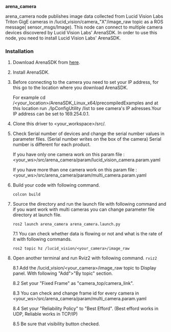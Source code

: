 **arena_camera**

arena_camera node publishes image data collected from Lucid Vision Labs Triton
GigE cameras in /lucid_vision/camera_"X"/image_raw topic as a ROS message(
sensor_msgs/Image). This node can connect to multiple camera devices discovered
by Lucid Vision Labs' ArenaSDK. In order to use this node, you need to install
Lucid Vision Labs' ArenaSDK.

### Installation

1. Download ArenaSDK from [here](https://thinklucid.com/downloads-hub/).
2. Install ArenaSDK.
3. Before connecting to the camera you need to set your IP address, for this go to the location where you download ArenaSDK.

   For example cd /<your_location>/ArenaSDK_Linux_x64/precompiledExamples and at this location run ./IpConfigUtility
   /list
   to see camera's IP adresses.Your IP address can be set to 169.254.0.1.

4. Clone this driver to <your_workspace>/src/.


5. Check Serial number of devices and change the serial number values in
   parameter files.
   (Serial number writes on the box of the camera) Serial number is different
   for each product.

   If you have only one camera work on this param file :
   <your_ws>/src/arena_camera/param/lucid_vision_camera.param.yaml

   If you have  more than one camera work on this param file :
   <your_ws>/src/arena_camera/param/multi_camera.param.yaml

6. Build your code with following command.

   `colcon build `

7. Source the directory and run the launch file with following command and if you want work with multi cameras you can
   change parameter file directory at launch file.

   `ros2 launch arena_camera arena_camera.launch.py`

   7.1 You can check whether data is flowing or not and what is the rate of it
   with following commands.

   `ros2 topic hz /lucid_vision/<your_camera>/image_raw`

8. Open another terminal and run Rviz2 with following command.
   `rviz2`

   8.1 Add the /lucid_vision/<your_camera>/image_raw topic to Display panel.
   With following "Add">"By topic" section.

   8.2 Set your "Fixed Frame" as "camera_top/camera_link".

    8.3 You can check and change frame id for every camera in <your_ws>/src/arena_camera/param/multi_camera.param.yaml

    8.4 Set your "Reliability Policy" to "Best Efford".  (Best efford works in
    UDP, Reliable works in TCP/IP)

    8.5 Be sure that visibility button checked.

